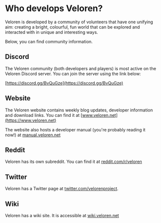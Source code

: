 # Who develops Veloren?

Veloren is developed by a community of volunteers that have one unifying aim: creating a bright,
colourful, fun world that can be explored and interacted with in unique and interesting ways.

Below, you can find community information.

## Discord

The Veloren community (both developers and players) is most active on the Veloren Discord server.
You can join the server using the link below:

[https://discord.gg/BvQuGze](https://discord.gg/BvQuGze)

## Website

The Veloren website contains weekly blog updates, developer information and download links.
You can find it at [www.veloren.net](https://www.veloren.net)

The website also hosts a developer manual (you're probably reading it now!) at [manual.veloren.net](https://manual.veloren.net)

## Reddit

Veloren has its own subreddit. You can find it at [reddit.com/r/veloren](https://www.reddit.com/r/veloren)

## Twitter

Veloren has a Twitter page at [twitter.com/velorenproject](https://twitter.com/velorenproject).

## Wiki

Veloren has a wiki site. It is accessible at [wiki.veloren.net](https://wiki.veloren.net)
